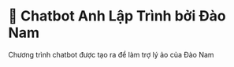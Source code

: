 # 💬 Chatbot Anh Lập Trình bởi Đào Nam

Chương trình chatbot được tạo ra để làm trợ lý ảo của Đào Nam



